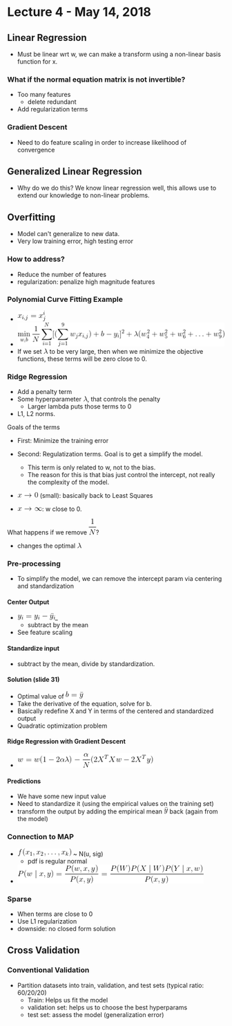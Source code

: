 # Lecture 4 - May 14, 2018

## Linear Regression
- Must be linear wrt w, we can make a transform using a non-linear basis function for x.

### What if the normal equation matrix is not invertible?
- Too many features
  - delete redundant
- Add regularization terms

### Gradient Descent
- Need to do feature scaling in order to increase likelihood of convergence

## Generalized Linear Regression
- Why do we do this? We know linear regression well, this allows use to extend our knowledge to non-linear problems.

## Overfitting
- Model can't generalize to new data.
- Very low training error, high testing error

### How to address?
- Reduce the number of features
- regularization: penalize high magnitude features

### Polynomial Curve Fitting Example
- ![latex-63dec5c1-a2ae-4eeb-8a06-c4dba8eb583a](data/lecture4/latex-63dec5c1-a2ae-4eeb-8a06-c4dba8eb583a.png)
- ![latex-f955003d-91ae-4d58-9e15-95c3327f34df](data/lecture4/latex-f955003d-91ae-4d58-9e15-95c3327f34df.png)
- If we set ![latex-13a266d7-a156-424d-af8c-74c2d235bbb5](data/lecture4/latex-13a266d7-a156-424d-af8c-74c2d235bbb5.png) to be very large, then when we minimize the objective functions, these terms will be zero close to 0.

### Ridge Regression
- Add a penalty term
- Some hyperparameter ![latex-088bda13-d81d-4d01-b7d4-25182e04805f](data/lecture4/latex-088bda13-d81d-4d01-b7d4-25182e04805f.png), that controls the penalty
  - Larger lambda puts those terms to 0
- L1, L2 norms.

Goals of the terms
- First: Minimize the training error
- Second: Regulatization terms. Goal is to get a simplify the model.
  - This term is only related to w, not to the bias.
  - The reason for this is that bias just control the intercept, not really the complexity of the model.

- ![latex-c40327f9-2be7-4b3b-8048-58922502265b](data/lecture4/latex-c40327f9-2be7-4b3b-8048-58922502265b.png) (small): basically back to Least Squares
- ![latex-430bf5fb-7c58-4bc2-987d-5d25e50260f8](data/lecture4/latex-430bf5fb-7c58-4bc2-987d-5d25e50260f8.png): w close to 0.

What happens if we remove ![latex-58d2f527-3684-4665-9e78-32d90460e8b1](data/lecture4/latex-58d2f527-3684-4665-9e78-32d90460e8b1.png)?
- changes the optimal ![latex-135c4e50-321a-4297-af38-88c39d657332](data/lecture4/latex-135c4e50-321a-4297-af38-88c39d657332.png)

### Pre-processing
- To simplify the model, we can remove the intercept param via centering and standardization

#### Center Output
- ![latex-bc26f797-3bee-4b7c-a7f8-0154562f3b12](data/lecture4/latex-bc26f797-3bee-4b7c-a7f8-0154562f3b12.png)_
  - subtract by the mean
- See feature scaling

#### Standardize input
- subtract by the mean, divide by standardization.

#### Solution (slide 31)
- Optimal value of ![latex-ffa21dd1-38dc-4fb1-abb3-79db62994515](data/lecture4/latex-ffa21dd1-38dc-4fb1-abb3-79db62994515.png)
- Take the derivative of the equation, solve for b.
- Basically redefine X and Y in terms of the centered and standardized output
- Quadratic optimization problem

#### Ridge Regression with Gradient Descent
- ![latex-23baac94-cca5-4370-91e2-f94762bcaa7c](data/lecture4/latex-23baac94-cca5-4370-91e2-f94762bcaa7c.png)

#### Predictions
- We have some new input value
- Need to standardize it (using the empirical values on the training set)
- transform the output by adding the empirical mean ![latex-8324b034-28f1-48e5-85be-4ab7efa54170](data/lecture4/latex-8324b034-28f1-48e5-85be-4ab7efa54170.png) back (again from the model)

### Connection to MAP
- ![latex-f66e2a4c-e110-43df-b52a-fd527e15d210](data/lecture4/latex-f66e2a4c-e110-43df-b52a-fd527e15d210.png) ~ N(u, sig)
  - pdf is regular normal
- ![latex-1b8b7e78-46e9-4840-a480-664023e6cbe4](data/lecture4/latex-1b8b7e78-46e9-4840-a480-664023e6cbe4.png)

### Sparse
- When terms are close to 0
- Use L1 regularization
- downside: no closed form solution

## Cross Validation

### Conventional Validation
- Partition datasets into train, validation, and test sets (typical ratio: 60/20/20)
  - Train: Helps us fit the model
  - validation set: helps us to choose the best hyperparams
  - test set: assess the model (generalization error)
